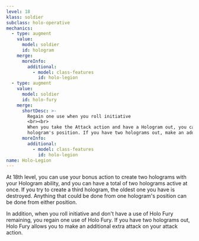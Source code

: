 ```yaml
---
level: 18
klass: soldier
subclass: holo-operative
mechanics:
  - type: augment
    value:
      model: soldier
      id: hologram
    merge:
      moreInfo:
        additional:
          - model: class-features
            id: holo-legion
  - type: augment
    value:
      model: soldier
      id: holo-fury
    merge:
      shortDesc: >-
        Regain one use when you roll initiative
        <br><br>
        When you take the Attack action and have a Hologram out, you can make an additional attack from the
        hologram's position. If you have two holograms out, make an additional extra attack on your attack action.
      moreInfo:
        additional:
          - model: class-features
            id: holo-legion
name: Holo-Legion
---
```

At 18th level, you can use your bonus action to create two holograms with your Hologram ability, and you can have a
total of two holograms active at once. If you try to create a third hologram, the oldest one you have is destroyed.
Anything that could be done from one hologram's position can be done from either position.

In addition, when you roll initiative and don't have a use of Holo Fury remaining,
you regain one use of Holo Fury. If you have two holograms out,
Holo Fury allows you to make an additional extra attack on your attack action.
